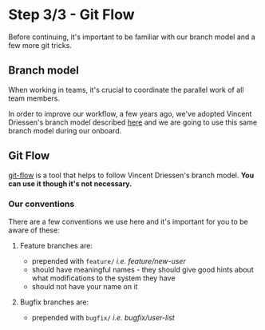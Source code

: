 # Step 3/3 - Git Flow

Before continuing, it's important to be familiar with our branch model and a few more git tricks.

## Branch model

When working in teams, it's crucial to coordinate the parallel work of all team members.

In order to improve our workflow, a few years ago, we've adopted Vincent Driessen's branch model described [here](http://nvie.com/posts/a-successful-git-branching-model/) and we are going to use this same branch model during our onboard.

## Git Flow

[git-flow](https://github.com/nvie/gitflow) is a tool that helps to follow Vincent Driessen's branch model. **You can use it though it's not necessary.**

### Our conventions

There are a few conventions we use here and it's important for you to be aware of these:

1. Feature branches are:
   - prepended with `feature/` *i.e. feature/new-user*
   - should have meaningful names - they should give good hints about what modifications to the system they have
   - should not have your name on it

2. Bugfix branches are:
   - prepended with `bugfix/` *i.e. bugfix/user-list*

